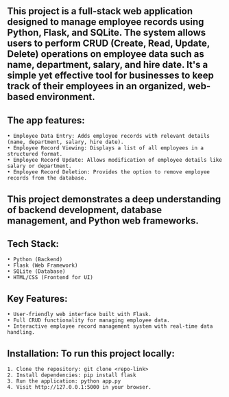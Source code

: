 ## This project is a full-stack web application designed to manage employee records using Python, Flask, and SQLite. The system allows users to perform CRUD (Create, Read, Update, Delete) operations on employee data such as name, department, salary, and hire date. It's a simple yet effective tool for businesses to keep track of their employees in an organized, web-based environment.
## The app features:
	• Employee Data Entry: Adds employee records with relevant details (name, department, salary, hire date).
	• Employee Record Viewing: Displays a list of all employees in a structured format.
	• Employee Record Update: Allows modification of employee details like salary or department.
	• Employee Record Deletion: Provides the option to remove employee records from the database.

## This project demonstrates a deep understanding of backend development, database management, and Python web frameworks.

## Tech Stack:
	• Python (Backend)
	• Flask (Web Framework)
	• SQLite (Database)
	• HTML/CSS (Frontend for UI)

## Key Features:
	• User-friendly web interface built with Flask.
	• Full CRUD functionality for managing employee data.
	• Interactive employee record management system with real-time data handling.

## Installation: To run this project locally:
	1. Clone the repository: git clone <repo-link>
	2. Install dependencies: pip install flask
	3. Run the application: python app.py
	4. Visit http://127.0.0.1:5000 in your browser.
 

